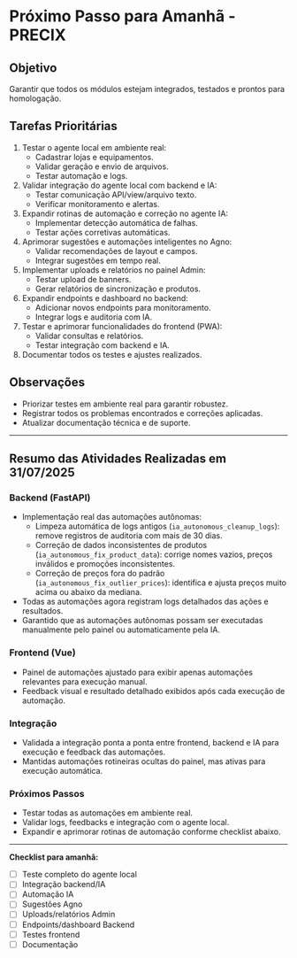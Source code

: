 # Próximo Passo para Amanhã - PRECIX

## Objetivo
Garantir que todos os módulos estejam integrados, testados e prontos para homologação.

## Tarefas Prioritárias

1. Testar o agente local em ambiente real:
   - Cadastrar lojas e equipamentos.
   - Validar geração e envio de arquivos.
   - Testar automação e logs.
2. Validar integração do agente local com backend e IA:
   - Testar comunicação API/view/arquivo texto.
   - Verificar monitoramento e alertas.
3. Expandir rotinas de automação e correção no agente IA:
   - Implementar detecção automática de falhas.
   - Testar ações corretivas automáticas.
4. Aprimorar sugestões e automações inteligentes no Agno:
   - Validar recomendações de layout e campos.
   - Integrar sugestões em tempo real.
5. Implementar uploads e relatórios no painel Admin:
   - Testar upload de banners.
   - Gerar relatórios de sincronização e produtos.
6. Expandir endpoints e dashboard no backend:
   - Adicionar novos endpoints para monitoramento.
   - Integrar logs e auditoria com IA.
7. Testar e aprimorar funcionalidades do frontend (PWA):
   - Validar consultas e relatórios.
   - Testar integração com backend e IA.
8. Documentar todos os testes e ajustes realizados.

## Observações
- Priorizar testes em ambiente real para garantir robustez.
- Registrar todos os problemas encontrados e correções aplicadas.
- Atualizar documentação técnica e de suporte.

---

## Resumo das Atividades Realizadas em 31/07/2025

### Backend (FastAPI)
- Implementação real das automações autônomas:
  - Limpeza automática de logs antigos (`ia_autonomous_cleanup_logs`): remove registros de auditoria com mais de 30 dias.
  - Correção de dados inconsistentes de produtos (`ia_autonomous_fix_product_data`): corrige nomes vazios, preços inválidos e promoções inconsistentes.
  - Correção de preços fora do padrão (`ia_autonomous_fix_outlier_prices`): identifica e ajusta preços muito acima ou abaixo da mediana.
- Todas as automações agora registram logs detalhados das ações e resultados.
- Garantido que as automações autônomas possam ser executadas manualmente pelo painel ou automaticamente pela IA.

### Frontend (Vue)
- Painel de automações ajustado para exibir apenas automações relevantes para execução manual.
- Feedback visual e resultado detalhado exibidos após cada execução de automação.

### Integração
- Validada a integração ponta a ponta entre frontend, backend e IA para execução e feedback das automações.
- Mantidas automações rotineiras ocultas do painel, mas ativas para execução automática.

### Próximos Passos
- Testar todas as automações em ambiente real.
- Validar logs, feedbacks e integração com o agente local.
- Expandir e aprimorar rotinas de automação conforme checklist abaixo.

---

**Checklist para amanhã:**
- [ ] Teste completo do agente local
- [ ] Integração backend/IA
- [ ] Automação IA
- [ ] Sugestões Agno
- [ ] Uploads/relatórios Admin
- [ ] Endpoints/dashboard Backend
- [ ] Testes frontend
- [ ] Documentação
